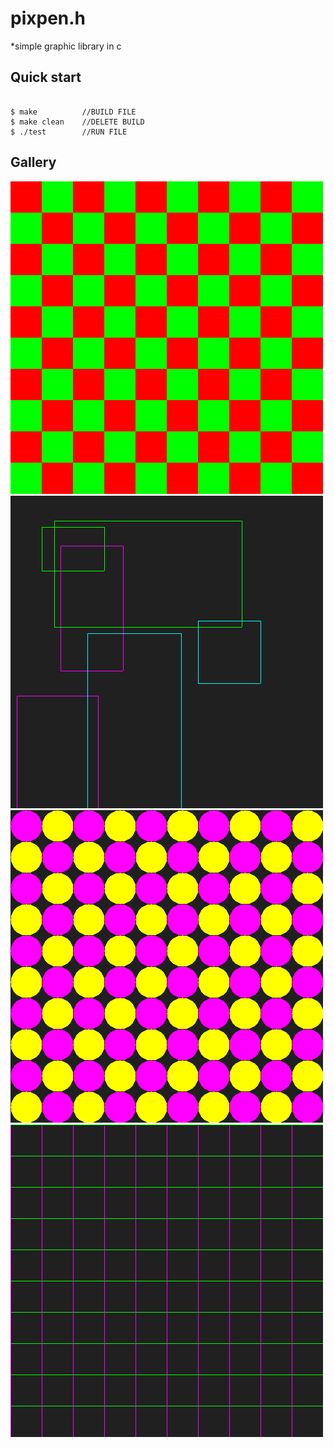 #	**pixpen.h**

*simple graphic library in c

## Quick start

```CONSOLE

$ make			//BUILD FILE
$ make clean	//DELETE BUILD
$ ./test        //RUN FILE
```


## Gallery

![rectangle](./images/rectangle.png)
![no fill rect](./images/draw_rect.png)
![circle](./images/circle.png)
![lines](./images/grid.png)	




